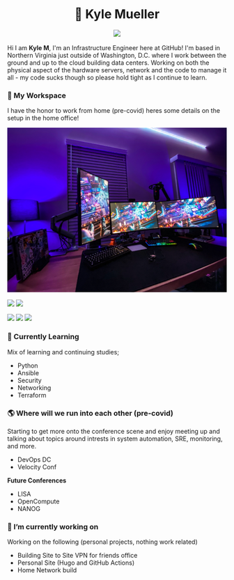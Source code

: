 <center>

# 👋 Kyle Mueller 

![](https://media.giphy.com/media/fdOA43sHFE6Pu/giphy.gif)

</center>

Hi I am **Kyle M**, I'm an Infrastructure Engineer here at GitHub! I'm based in Northern Virginia just outside of Washington, D.C. where I work between the ground and up to the cloud building data centers. Working on both the physical aspect of the hardware servers, network and the code to manage it all - my code sucks though so please hold tight as I continue to learn. 

### 🧰 My Workspace 

I have the honor to work from home (pre-covid) heres some details on the setup in the home office! 

![](https://github.com/mkylemueller/mkylemueller/blob/master/resources/pictures/D23DCF47-32DC-4F49-A4AC-5027E8AC035F.JPEG)

 ![](https://img.shields.io/badge/Apple-MacBook_Pro_2018-999999?style=for-the-badge&logo=apple&logoColor=white) 
 ![](https://img.shields.io/badge/Apple-MacBook_Pro_2019-999999?style=for-the-badge&logo=apple&logoColor=white)

![](https://img.shields.io/badge/Windows-Custom_PC-0078D6?style=for-the-badge&logo=windows&logoColor=white)
![](https://img.shields.io/badge/Intel-Core_i7_8700k-0071C5?style=for-the-badge&logo=intel&logoColor=white)
![](https://img.shields.io/badge/NVIDIA-RTX2080_Super-76B900?style=for-the-badge&logo=nvidia&logoColor=white)

### 🌱 Currently Learning

Mix of learning and continuing studies; 

- Python
- Ansible
- Security
- Networking
- Terraform

### 🌎 Where will we run into each other (pre-covid)

Starting to get more onto the conference scene and enjoy meeting up and talking about topics around intrests in system automation, SRE, monitoring, and more.

- DevOps DC 
- Velocity Conf 

**Future Conferences**

- LISA
- OpenCompute 
- NANOG



### 🔭 I’m currently working on 

Working on the following (personal projects, nothing work related)

- Building Site to Site VPN for friends office 
- Personal Site (Hugo and GitHub Actions)
- Home Network build 

<!--
**mkylemueller/mkylemueller** is a ✨ _special_ ✨ repository because its `README.md` (this file) appears on your GitHub profile.

Here are some ideas to get you started:

- 🔭 I’m currently working on ...
- 🌱 I’m currently learning ...
- 👯 I’m looking to collaborate on ...
- 🤔 I’m looking for help with ...
- 💬 Ask me about ...
- 📫 How to reach me: ...
- 😄 Pronouns: ...
- ⚡ Fun fact: ...
-->
